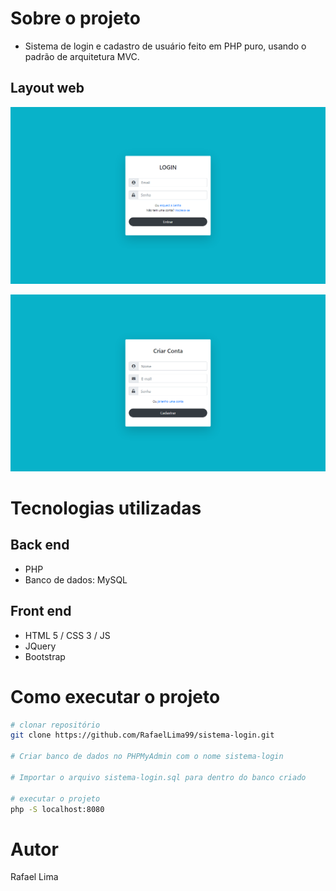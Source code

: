 # Sobre o projeto

- Sistema de login e cadastro de usuário feito em PHP puro, usando o padrão de arquitetura MVC.

## Layout web
![Web 1](https://github.com/RafaelLima99/assets/blob/main/sistema-login-desk-01.png)

![Web 2](https://github.com/RafaelLima99/assets/blob/main/sistema-login-desk-02.png)

# Tecnologias utilizadas
## Back end
- PHP
- Banco de dados: MySQL
## Front end
- HTML 5 / CSS 3 / JS 
- JQuery
- Bootstrap

# Como executar o projeto

```bash
# clonar repositório
git clone https://github.com/RafaelLima99/sistema-login.git

# Criar banco de dados no PHPMyAdmin com o nome sistema-login

# Importar o arquivo sistema-login.sql para dentro do banco criado

# executar o projeto
php -S localhost:8080
```

# Autor
Rafael Lima


